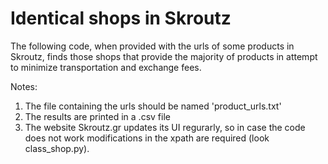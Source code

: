 # Identical shops in Skroutz 

The following code, when provided with the urls of some products in Skroutz, finds those shops that provide the majority of 
products in attempt to minimize transportation and exchange fees. 

Notes:
1) The file containing the urls should be named 'product_urls.txt'
2) The results are printed in a .csv file
3) The website Skroutz.gr updates its UI regurarly, so in case the code does not work modifications in the xpath are required (look class_shop.py). 
